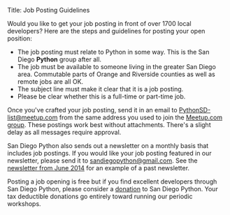Title: Job Posting Guidelines


Would you like to get your job posting in front of over 1700 local developers?
Here are the steps and guidelines for posting your open position:

* The job posting must relate to Python in some way. This is the San Diego
  **Python** group after all.
* The job must be available to someone living in the greater San Diego area.
  Commutable parts of Orange and Riverside counties as well as remote jobs
  are all OK.
* The subject line must make it clear that it is a job posting.
* Please be clear whether this is a full-time or part-time job.

Once you've crafted your job posting, send it in an email to
[PythonSD-list@meetup.com][email] from the same address you used to join the
[Meetup.com group][meetup-group]. These postings work best without attachments.
There's a slight delay as all messages require approval.

[email]: mailto:PythonSD-list@meetup.com
[meetup-group]: http://meetup.com/pythonsd


San Diego Python also sends out a newsletter on a monthly basis that includes
job postings. If you would like your job posting featured in our newsletter,
please send it to [sandiegopython@gmail.com][]. See the
[newsletter from June 2014][june-newsletter] for an example of a past
newsletter.

[sandiegopython@gmail.com]: mailto:sandiegopython@gmail.com
[june-newsletter]: http://pythonsd.org/june-newsletter-2014.html


Posting a job opening is free but if you find excellent developers through
San Diego Python, please consider a [donation][] to San Diego Python. Your
tax deductible donations go entirely toward running our periodic workshops.

[donation]: https://psfmember.org/civicrm/contribute/transact?reset=1&id=9

